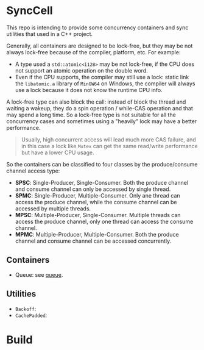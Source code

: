 # SyncCell
This repo is intending to provide some concurrency containers and sync utilities that used in a C++ project.

Generally, all containers are designed to be lock-free, but they may be not always lock-free because of the compiler, platform, etc. For example:
* A type used a `std::atomic<i128>` may be not lock-free, if the CPU does not support an atomic operation on the double word.
* Even if the CPU supports, the compiler may still use a lock: static link the `libatomic.a` library of `MinGW64` on Windows, the compiler will always use a lock because it does not know the runtime CPU info.

A lock-free type can also block the call: instead of block the thread and waiting a wakeup, they do a spin operation / while-CAS operation and that may spend a long time. So a lock-free type is not suitable for all the concurrency cases and sometimes using a "heavily" lock may have a better performance.
> Usually, high concurrent access will lead much more CAS failure, and in this case a lock like `Mutex` can get the same read/write performance but have a lower CPU usage.

So the containers can be classified to four classes by the produce/consume channel access type:
- **SPSC**: Single-Producer, Single-Consumer. Both the produce channel and consume channel can only be accessed by single thread.
- **SPMC**: Single-Producer, Multiple-Consumer. Only ane thread can access the produce channel, while the consume channel can be accessed by multiple threads.
- **MPSC**: Multiple-Producer, Single-Consumer. Multiple threads can access the produce channel, only one thread can access the consume channel.
- **MPMC**: Multiple-Producer, Multiple-Consumer. Both the produce channel and consume channel can be accessed concurrently.

## Containers
* Queue: see [queue](./queue/Readme.md).

## Utilities
* `Backoff`:
* `CachePadded`:

# Build
